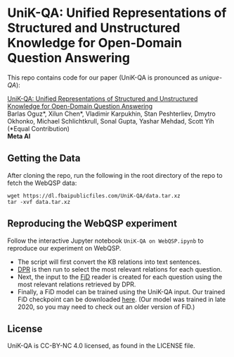 # UniK-QA: Unified Representations of Structured and Unstructured Knowledge for Open-Domain Question Answering

This repo contains code for our paper (UniK-QA is pronounced as *unique-QA*):

[UniK-QA: Unified Representations of Structured and Unstructured Knowledge for Open-Domain Question Answering](https://arxiv.org/pdf/2012.14610.pdf)
<br>
Barlas Oguz*, Xilun Chen*, Vladimir Karpukhin, Stan Peshterliev, Dmytro Okhonko, Michael Schlichtkrull, Sonal Gupta, Yashar Mehdad, Scott Yih
<br>
(*Equal Contribution)
<br>
**Meta AI**

## Getting the Data

After cloning the repo, run the following in the root directory of the repo to fetch the WebQSP data:
```
wget https://dl.fbaipublicfiles.com/UniK-QA/data.tar.xz
tar -xvf data.tar.xz
```

## Reproducing the WebQSP experiment

Follow the interactive Jupyter notebook `UniK-QA on WebQSP.ipynb` to reproduce our experiment on WebQSP.

- The script will first convert the KB relations into text sentences.
- [DPR](https://github.com/facebookresearch/DPR) is then run to select the most relevant relations for each question.
- Next, the input to the [FiD](https://github.com/facebookresearch/FiD) reader is created for each question using the most relevant relations retrieved by DPR.
- Finally, a FiD model can be trained using the UniK-QA input. Our trained FiD checkpoint can be downloaded [here](https://dl.fbaipublicfiles.com/UniK-QA/fid_checkpoint.tar.xz). (Our model was trained in late 2020, so you may need to check out an older version of FiD.)

## License
UniK-QA is CC-BY-NC 4.0 licensed, as found in the LICENSE file.